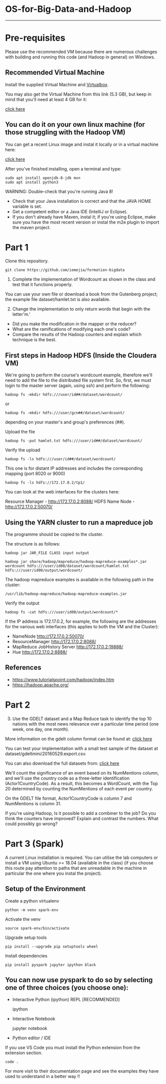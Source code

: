 # OS-for-Big-Data-and-Hadoop
----------------------------------

# Pre-requisites

Please use the recommended VM because there are numerous challenges with building and running this code (and Hadoop in general) on Windows. 

## Recommended Virtual Machine

Install the supplied Virtual Machine and [Virtualbox](https://www.virtualbox.org/wiki/Downloads). 

You may also get the Virtual Machine from this link (5.3 GB), but keep in mind that you'll need at least 4 GB for it:

[click here](https://downloads.cloudera.com/demo_vm/virtualbox/cloudera-quickstart-vm-5.13.0-0-virtualbox.zip)

## You can do it on your own linux machine (for those struggling with the Hadoop VM) 

You can get a recent Linux image and instal it locally or in a virtual machine here:

[click here](https://ubuntu.com/download/desktop/thank-you?version=20.04.2.0&architecture=amd64)



After you've finished installing, open a terminal and type:

    sudo apt install openjdk-8-jdk mvn
    sudo apt install python3

WARNING: Double-check that you're running Java 8!

- Check that your Java installation is correct and that the JAVA HOME variable is set.
- Get a competent editor or a Java IDE (IntelliJ or Eclipse).
- If you don't already have Maven, instal it; if you're using Eclipse, make sure you have the most recent version or instal the m2e plugin to import the maven project.

# Part 1

Clone this repository.

    git clone https://github.com/iemejia/formation-bigdata

1. Complete the implementation of Wordcount as shown in the class and test that it functions properly.

You can use your own file or download a book from the Gutenberg project; the example file dataset/hamlet.txt is also available.

2. Change the implementation to only return words that begin with the letter'm.'

- Did you make the modification in the mapper or the reducer?
- What are the ramifications of modifying each one's code?
- Compare the results of the Hadoop counters and explain which technique is the best.

## First steps in Hadoop HDFS (Inside the Cloudera VM)

We're going to perform the course's wordcount example, therefore we'll need to add the file to the distributed file system first.
So, first, we must login to the master server (again, using ssh) and perform the following:

    hadoop fs -mkdir hdfs:///user/id##/dataset/wordcount/

or

    hadoop fs -mkdir hdfs:///user/gcn##/dataset/wordcount/

depending on your master's and group's preferences (##).

Upload the file

    hadoop fs -put hamlet.txt hdfs:///user/id##/dataset/wordcount/

Verify the upload

    hadoop fs -ls hdfs:///user/id##/dataset/wordcount/

This one is for distant IP addresses and includes the corresponding mapping (port 8020 or 9000)

    hadoop fs -ls hdfs://172.17.0.2/tp1/

You can look at the web interfaces for the clusters here:

Resource Manager - http://172.17.0.2:8088/
HDFS Name Node - http://172.17.0.2:50070/

## Using the YARN cluster to run a mapreduce job

The programme should be copied to the cluster.

The structure is as follows:

    hadoop jar JAR_FILE CLASS input output

    hadoop jar share/hadoop/mapreduce/hadoop-mapreduce-examples*.jar wordcount hdfs:///user/id00/dataset/wordcount/hamlet.txt hdfs:///user/id00/output/wordcount/

The hadoop mapreduce examples is available in the following path in the cluster:

    /usr/lib/hadoop-mapreduce/hadoop-mapreduce-examples.jar

Verify the output

    hadoop fs -cat hdfs:///user/id00/output/wordcount/*

If the IP address is 172.17.0.2, for example, the following are the addresses for the various web interfaces (this applies to both the VM and the Cluster):

- NameNode http://172.17.0.2:50070/
- ResourceManager http://172.17.0.2:8088/
- MapReduce JobHistory Server http://172.17.0.2:19888/
- Hue http://172.17.0.2:8888/

## References

- https://www.tutorialspoint.com/hadoop/index.htm
- https://hadoop.apache.org/


# Part 2

3. Use the GDELT dataset and a Map Reduce task to identify the top 10 nations with the most news relevance over a particular time period (one week, one day, one month).

More information on the gdelt column format can be found at:
[click here](http://data.gdeltproject.org/documentation/GDELT-Data_Format_Codebook.pdf)

You can test your implementation with a small test sample of the dataset at dataset/gdeltmini/20160529.export.csv.

You can also download the full datasets from:
[click here](http://data.gdeltproject.org/events/index.html)

We'll count the significance of an event based on its NumMentions column, and we'll use the country code as a three-letter identification (Actor1CountryCode).
As a result, this becomes a WordCount, with the Top 20 determined by counting the NumMentions of each event per country.


On the GDELT file format, Actor1CountryCode is column 7 and NumMentions is column 31.


If you're using Hadoop, Is it possible to add a combiner to the job? Do you think the counters have improved? Explain and contrast the numbers. What could possibly go wrong?


# Part 3 (Spark)

A current Linux installation is required. You can utilise the lab computers or install a VM using Ubuntu >= 18.04 (available in the class) (if you choose this route pay attention to paths that are unreadable in the machine in particular the one where you instal the project).

## Setup of the Environment

Create a python virtualenv

    python -m venv spark-env

Activate the venv

    source spark-env/bin/activate

Upgrade setup tools

    pip install --upgrade pip setuptools wheel

Install dependencies

    pip install pyspark jupyter ipython black

## You can now use pyspark to do so by selecting one of three choices (you choose one): 

- Interactive Python (ipython) REPL [RECOMMENDED]

    ipython

- Interactive Notebook

    jupyter notebook

- Python editor / IDE

If you use VS Code you must install the Python extension from the extension section.

    code .

For more visit to their documentation page and see the examples they have used to understand in a better way !!
